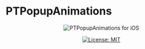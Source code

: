 # PTPopupAnimations
<p align="center">
<img src="example.gif" style="max-height: 61px;" alt="PTPopupAnimations for iOS">
</p>

<p align="center">
<a href="https://opensource.org/licenses/MIT">
<img src="https://img.shields.io/badge/License-MIT-yellow.svg" alt="License: MIT">
</a>
</p>
